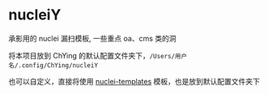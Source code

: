 # nucleiY


承影用的 nuclei 漏扫模板, 一些重点 oa、cms 类的洞

将本项目放到 ChYing 的默认配置文件夹下，`/Users/用户名/.config/ChYing/nucleiY`

也可以自定义，直接将使用 [nuclei-templates](https://github.com/projectdiscovery/nuclei-templates) 模板，也是放到默认配置文件夹下

